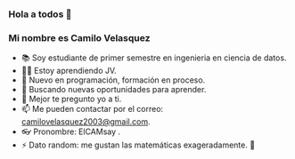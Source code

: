 ### Hola a todos 👋

<!--
**CAMsay234/CAMsay234** is a ✨ _special_ ✨ repository because its `README.md` (this file) appears on your GitHub profile.

Here are some ideas to get you started:
-->

### Mi nombre es Camilo Velasquez
- 📚 Soy estudiante de primer semestre en ingenieria en ciencia de datos.
- 👨‍💻 Estoy aprendiendo JV.
- 👶 Nuevo en programación, formación en proceso. 
- 🧠 Buscando nuevas oportunidades para aprender.
- 💬 Mejor te pregunto yo a ti. 
- 📫 Me pueden contactar por el correo: camilovelasquez2003@gmail.com.
- 👓 Pronombre: ElCAMsay .
- ⚡ Dato random: me gustan las matemáticas exageradamente. 💖 

